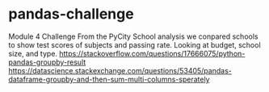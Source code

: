 # pandas-challenge
Module 4 Challenge 
From the PyCity School analysis we conpared schools to show test scores of subjects and passing rate. Looking at budget, school size, and type.
https://stackoverflow.com/questions/17666075/python-pandas-groupby-result
https://datascience.stackexchange.com/questions/53405/pandas-dataframe-groupby-and-then-sum-multi-columns-sperately
